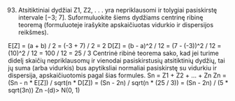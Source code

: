 93. Atsitiktiniai dydžiai Z1, Z2, . . . yra nepriklausomi ir tolygiai pasiskirstę intervale [−3; 7].
Suformuluokite šiems dydžiams centrinę ribinę teoremą (formuluoteje irašykite apskaičiuotas
vidurkio ir dispersijos reikšmes).

E[Z] = (a + b) / 2 = (-3 + 7) / 2 = 2
D[Z] = (b - a)^2 / 12 = (7 - (-3))^2 / 12 = (10)^2 / 12 = 100 / 12 = 25 / 3
Centrinė ribinė teorema sako, kad jei turime didelį skaičių nepriklausomų ir vienodai pasiskirstusių atsitiktinių dydžių, tai jų suma (arba vidurkis) bus apytiksliai normaliai pasiskirstę su vidurkiu ir dispersija, apskaičiuotomis pagal šias formules.
Sn = Z1 + Z2 + ... + Zn
Zn = (Sn - n * E[Z]) / sqrt(n * D[Z]) = (Sn - 2n) / sqrt(n * (25 / 3)) = (Sn - 2n) / (5 * sqrt(3n))
Zn -(d)> N(0, 1)